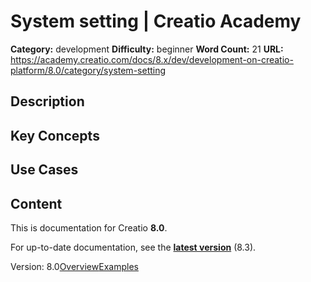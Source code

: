# System setting | Creatio Academy

**Category:** development **Difficulty:** beginner **Word Count:** 21 **URL:**
https://academy.creatio.com/docs/8.x/dev/development-on-creatio-platform/8.0/category/system-setting

## Description

## Key Concepts

## Use Cases

## Content

This is documentation for Creatio **8.0**.

For up-to-date documentation, see the
**[latest version](/docs/8.x/dev/development-on-creatio-platform/category/system-setting)**
(8.3).

Version:
8.0[Overview](/docs/8.x/dev/development-on-creatio-platform/8.0/platform-customization/freedom-ui/system-setting/overview)[Examples](/docs/8.x/dev/development-on-creatio-platform/8.0/system-setting-examples)
